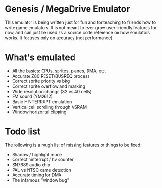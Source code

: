 Genesis / MegaDrive Emulator
============================

This emulator is being written just for fun and for teaching to friends how to write
game emulators. It is not meant to ever grow user-friendly features for now,
and can just be used as a source code reference on how emulators works. It focuses
only on accuracy (not performance).


What's emulated
===============
 * All the basics: CPUs, sprites, planes, DMA, etc.
 * Accurate Z80 RESET/BUSREQ process
 * Correct sprite priority vs bkg
 * Correct sprite overflow and masking
 * Wide resolution change (32 vs 40 cells)
 * FM sound (YM2612)
 * Basic HINTERRUPT emulation
 * Vertical cell scrolling through VSRAM
 * Window horizontal clipping

Todo list
=========
The following is a rough list of missing features or things to be fixed:

 * Shadow / highlight mode
 * Correct hinterrupt / hv counter
 * SN7689 audio chip
 * PAL vs NTSC game detection
 * Accurate timing for DMA
 * The infamous "window bug"
